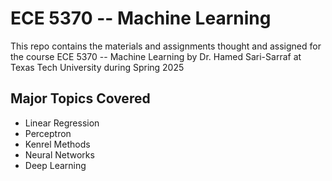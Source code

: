 # ECE 5370 -- Machine Learning

This repo contains the materials and assignments thought and assigned for the course ECE 5370 -- Machine Learning by Dr. Hamed Sari-Sarraf at Texas Tech University during Spring 2025


## Major Topics Covered

- Linear Regression
- Perceptron
- Kenrel Methods
- Neural Networks
- Deep Learning